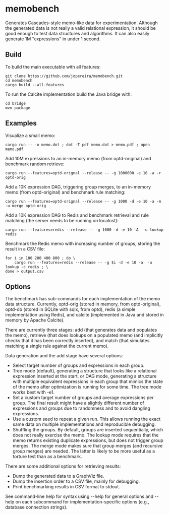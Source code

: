 # memobench

Generates Cascades-style memo-like data for experimentation. Although the generated data is not really a valid relational expression, it should be good enough to test data structures and algorithms. It can also easily generate 1M "expressions" in under 1 second.

## Build

To build the main executable with all features:
```
git clone https://github.com/jopereira/memobench.git
cd memobench
cargo build --all-features
```

To run the Calcite implementation build the Java bridge with:
```
cd bridge
mvn package
```

## Examples

Visualize a small memo:
```
cargo run -- -o memo.dot ; dot -T pdf memo.dot > memo.pdf ; open memo.pdf
```

Add 10M expressions to an in-memory memo (from optd-original) and benchmark random retrieve:
```
cargo run --features=optd-orignal --release -- -g 1000000 -e 10 -a -r optd-orig
```

Add a 10K expression DAG, triggering group merges, to an in-memory memo (from optd-original) and benchmark rule matching:
```
cargo run --features=optd-orignal --release -- -g 1000 -d -e 10 -a -m  -u merge optd-orig
```

Add a 10K expression DAG to Redis and benchmark retrieval and rule matching (the server needs to be running on localost):
```
cargo run --features=redis --release -- -g 1000 -d -e 10 -A  -u lookup redis
```

Benchmark the Redis memo with increasing number of groups, storing the result in a CSV file:
```
for i in 100 200 400 800 ; do \
    cargo run --features=redis --release -- -g $i -d -e 10 -a  -u lookup -c redis ; \
done > output.csv
```

## Options

The benchmark has sub-commands for each implementation of the memo data structure. Currently, optd-orig (stored in memory, from optd-original), optd-db (stored in SQLite with sqlx, from optd), redis (a simple implementation using Redis), and calcite (implemented in Java and stored in memory by Apache Calcite).

There are currently three stages: add (that generates data and populates the memo), retrieve (that does lookups on a populated memo (and implicitly checks that it has been correctly inserted), and match (that simulates matching a single rule against the current memo).

Data generation and the add stage have several options:

- Select target number of groups and expressions in each group.
- Tree mode (default), generating a structure that looks like a relational expression inserted at the start, or DAG mode, generating a structure with multiple equivalent expressions in each group that mimics the state of the memo after optimization is running for some time. The tree mode works best with -e1.
- Set a custom target number of groups and average expressions per group. The final result might have a slightly different number of expressions and groups due to randomness and to avoid dangling expressions.
- Use a custom seed to repeat a given run. This allows running the exact same data on multiple implementations and reproducible debugging.
- Shuffling the groups. By default, groups are inserted sequentially, which does not really exercise the memo. The lookup mode requires that the memo returns existing duplicate expressions, but does not trigger group merges. The merge mode makes sure that group merges (and recursive group merges) are needed. The latter is likely to be more useful as a torture test than as a benchmark.

There are some additional options for retrieving results:

- Dump the generated data to a GraphViz file.
- Dump the insertion order to a CSV file, mainly for debugging.
- Print benchmarking results in CSV format to stdout.

See command-line help for syntax using --help for general options and --help on each subcommand for implementation-specific options (e.g., database connection strings).
